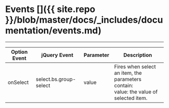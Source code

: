 # Events []({{ site.repo }}/blob/master/docs/_includes/documentation/events.md)

---

<table class="table"
       data-toggle="table"
       data-search="true"
       data-show-toggle="true"
       data-show-columns="true"
       data-mobile-responsive="true">
    <thead>
    <tr>
        <th>Option Event</th>
        <th>jQuery Event</th>
        <th>Parameter</th>
        <th>Description</th>
    </tr>
    </thead>
    <tbody>
    <tr>
        <td>onSelect</td>
        <td>select.bs.group-select</td>
        <td>value</td>
        <td>
        Fires when select an item, the parameters contain: <br>
        value: the value of selected item.
        </td>
    </tr>
    </tbody>
</table>

